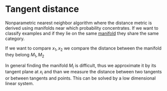 # Tangent distance
Nonparametric nearest neighbor algorithm where the distance metric is derived using manifolds near which probability concentrates. If we want to classify examples and if they lie on the same [manifold](manifold_learning.md) they share the same category.  

If we want to compare $x_1,x_2$ we compare the distance between the manifold they belong $M_1, M_2$

In general finding the manifold $M_i$ is difficult, thus we approximate it by its tangent plane at $x_i$ and than we measure the distance between two tangents or between tangents and points. This can be solved by a low dimensional linear system.
